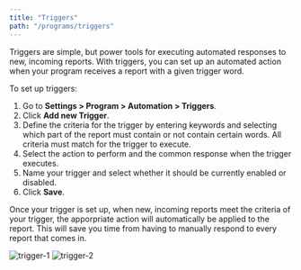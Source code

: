 ```yaml
---
title: "Triggers"
path: "/programs/triggers"
---
```

Triggers are simple, but power tools for executing automated responses to new, incoming reports. With triggers, you can set up an automated action when your program receives a report with a given trigger word. 

To set up triggers:
1. Go to **Settings > Program > Automation > Triggers**. 
2. Click **Add new Trigger**. 
3. Define the criteria for the trigger by entering keywords and selecting which part of the report must contain or not contain certain words. All criteria must match for the trigger to execute. 
4. Select the action to perform and the common response when the trigger executes. 
5. Name your trigger and select whether it should be currently enabled or disabled.
6. Click **Save**. 

Once your trigger is set up, when new, incoming reports meet the criteria of your trigger, the apporpriate action will automatically be applied to the report. This will save you time from having to manually respond to every report that comes in. 

![trigger-1](https://github.com/Hacker0x01/docs.hackerone.com/blob/master/docs/programs/images/triggers.png?raw=true)
![trigger-2](https://github.com/Hacker0x01/docs.hackerone.com/blob/master/docs/programs/images/triggers-2.png?raw=true)
